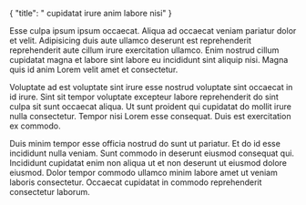 {
  "title": " cupidatat irure anim labore nisi"
}

Esse culpa ipsum ipsum occaecat. Aliqua ad occaecat veniam pariatur dolor et velit. Adipisicing duis aute ullamco deserunt est reprehenderit reprehenderit aute cillum irure exercitation ullamco. Enim nostrud cillum cupidatat magna et labore sint labore eu incididunt sint aliquip nisi. Magna quis id anim Lorem velit amet et consectetur.

Voluptate ad est voluptate sint irure esse nostrud voluptate sint occaecat in id irure. Sint sit tempor voluptate excepteur labore reprehenderit do sint culpa sit sunt occaecat aliqua. Ut sunt proident qui cupidatat do mollit irure nulla consectetur. Tempor nisi Lorem esse consequat. Duis est exercitation ex commodo.

Duis minim tempor esse officia nostrud do sunt ut pariatur. Et do id esse incididunt nulla veniam. Sunt commodo in deserunt eiusmod consequat qui. Incididunt cupidatat enim non aliqua ut et non deserunt ut eiusmod dolore eiusmod. Dolor tempor commodo ullamco minim labore amet ut veniam laboris consectetur. Occaecat cupidatat in commodo reprehenderit consectetur laborum.